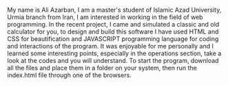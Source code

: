 My name is Ali Azarban, I am a master's student of Islamic Azad University, Urmia branch from Iran, I am interested in working in the field of web programming. In the recent project, I came and simulated a classic and old calculator for you, to design and build this software I have used HTML and CSS for beautification and JAVASCRIPT programming language for coding and interactions of the program. It was enjoyable for me personally and I learned some interesting points, especially in the operations section, take a look at the codes and you will understand. To start the program, download all the files and place them in a folder on your system, then run the index.html file through one of the browsers.
